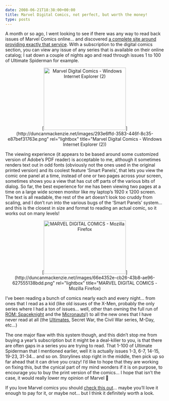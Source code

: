 ```yaml
---
date: 2008-06-21T18:38:00+00:00
title: Marvel Digital Comics, not perfect, but worth the money!
type: posts
---
```

A month or so ago, I went looking to see if there was any way to read back issues of Marvel Comics online… and discovered [a complete site around providing exactly that service](http://marvel.com/digitalcomics). With a subscription to the digital comics section, you can view any issue of any series that is available on their online catalog; I sat down a couple of nights ago and read through issues 1 to 100 of Ultimate Spiderman for example.

<p align="center">
  [<img title="Marvel Digital Comics - Windows Internet Explorer (2)" style="border-top-width: 0px; border-left-width: 0px; border-bottom-width: 0px; border-right-width: 0px" height="197" alt="Marvel Digital Comics - Windows Internet Explorer (2)" src="http://duncanmackenzie.net/images/0b3a2070-ab06-4513-b004-91e45ef2b4e0.png" width="260" border="0" />](http://duncanmackenzie.net/images/293e6ffd-3583-446f-8c35-e87bef31763e.png" rel="lightbox" title="Marvel Digital Comics - Windows Internet Explorer (2))


The viewing experience (it appears to be based around some customized version of Adobe’s PDF reader) is acceptable to me, although it sometimes renders text out in odd fonts (obviously not the ones used in the original printed version) and its coolest feature ‘Smart Panels’, that lets you view the comic one panel at a time, instead of one or two pages across your screen, sometimes shows you a view that has cut off parts of the various bits of dialog. So far, the best experience for me has been viewing two pages at a time on a large wide screen monitor like my laptop’s 1920 x 1200 screen. The text is all readable, the rest of the art doesn’t look too cruddy from scaling, and I don’t run into the various bugs of the ‘Smart Panels’ system… and this is the closest in size and format to reading an actual comic, so it works out on many levels!

<p align="center">
  [<img title="MARVEL DIGITAL COMICS - Mozilla Firefox" style="border-top-width: 0px; border-left-width: 0px; border-bottom-width: 0px; border-right-width: 0px" height="169" alt="MARVEL DIGITAL COMICS - Mozilla Firefox" src="http://duncanmackenzie.net/images/1595898e-5f91-4820-8265-84d5aa1faa01.png" width="260" border="0" />](http://duncanmackenzie.net/images/66e4352e-cb26-43b8-ae96-627555138bdd.png" rel="lightbox" title="MARVEL DIGITAL COMICS - Mozilla Firefox)


I’ve been reading a bunch of comics nearly each and every night… from ones that I read as a kid (like old issues of the X-Men, probably the only series where I had a ton of issues… well, other than owning the full run of [ROM: Spaceknight](http://en.wikipedia.org/wiki/Rom_the_Spaceknight) and the [Micronauts](http://en.wikipedia.org/wiki/Micronauts_(comic_book))!) to all the new ones that I have never read at all (the [Ultimates](http://en.wikipedia.org/wiki/Ultimate_Marvel), Secret War, the Civil War series, M-Day, etc…)

The one major flaw with this system though, and this didn’t stop me from buying a year’s subscription but it might be a deal-killer to you, is that there are often gaps in a series you are trying to read. That 1-100 of Ultimate Spiderman that I mentioned earlier, well it is actually issues 1-3, 6-7, 14-15, 19-23, 31-34… and so on. Storylines stop right in the middle, then pick up so far ahead that it can drive you crazy! I’d like to hope that they are working on fixing this, but the cynical part of my mind wonders if it is on purpose, to encourage you to buy the print version of the comics… I hope that isn’t the case, it would really lower my opinion of Marvel 🙁

If you love Marvel comics you should [check this out](http://marvel.com/digitalcomics)… maybe you’ll love it enough to pay for it, or maybe not… but I think it definitely worth a look.
